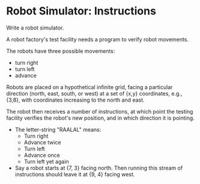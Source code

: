 # Robot Simulator: Instructions

Write a robot simulator.

A robot factory's test facility needs a program to verify robot movements.

The robots have three possible movements:

- turn right
- turn left
- advance

Robots are placed on a hypothetical infinite grid, facing a particular direction
(north, east, south, or west) at a set of {x,y} coordinates, e.g., {3,8}, with
coordinates increasing to the north and east.

The robot then receives a number of instructions, at which point the testing
facility verifies the robot's new position, and in which direction it is
pointing.

- The letter-string "RAALAL" means:
  - Turn right
  - Advance twice
  - Turn left
  - Advance once
  - Turn left yet again
- Say a robot starts at {7, 3} facing north. Then running this stream of
  instructions should leave it at {9, 4} facing west.
